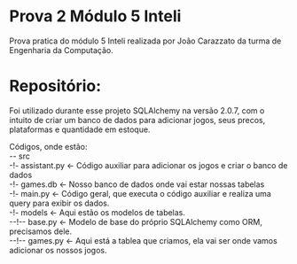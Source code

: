# Prova 2 Módulo 5 Inteli
 Prova pratica do módulo 5 Inteli realizada por João Carazzato da turma de Engenharia da Computação.
 
 # Repositório:
 Foi utilizado durante esse projeto SQLAlchemy na versão 2.0.7, com o intuito de criar um banco de dados para adicionar jogos, seus precos, plataformas e quantidade em estoque.
 
Códigos, onde estão:<br>
-- src<br>
-!- assistant.py <- Código auxiliar para adicionar os jogos e criar o banco de dados<br>
-!- games.db <- Nosso banco de dados onde vai estar nossas tabelas<br>
-!- main.py <- Código geral, que executa o código auxiliar e realiza uma query para exibir os dados.<br>
-!- models <- Aqui estão os modelos de tabelas.<br>
--!-- base.py <- Modelo de base do próprio SQLAlchemy como ORM, precisamos dele.<br>
--!-- games.py <- Aqui está a tablea que criamos, ela vai ser onde vamos adicionar os nossos jogos.<br>
